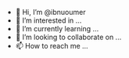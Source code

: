 - 👋 Hi, I’m @ibnuoumer
- 👀 I’m interested in ...
- 🌱 I’m currently learning ...
- 💞️ I’m looking to collaborate on ...
- 📫 How to reach me ...

<!---
ibnuoumer/ibnuoumer is a ✨ special ✨ repository because its `README.md` (this file) appears on your GitHub profile.
You can click the Preview link to take a look at your changes.
--->
